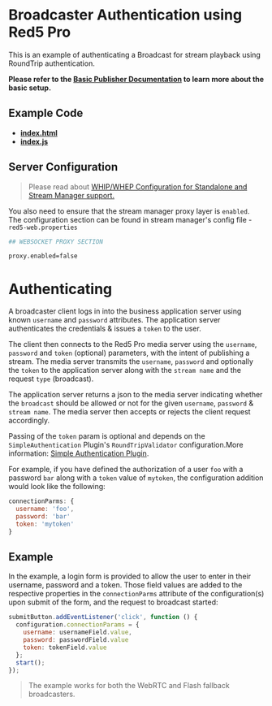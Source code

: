 # Broadcaster Authentication using Red5 Pro

This is an example of authenticating a Broadcast for stream playback using RoundTrip authentication.

**Please refer to the [Basic Publisher Documentation](../publisherStreamManagerProxy/README.md) to learn more about the basic setup.**

## Example Code

- **[index.html](index.html)**
- **[index.js](index.js)**

## Server Configuration

> Please read about [WHIP/WHEP Configuration for Standalone and Stream Manager support.](https://www.red5.net/docs/special/user-guide/whip-whep-configuration/)

You also need to ensure that the stream manager proxy layer is `enabled`. The configuration section can be found in stream manager's config file - `red5-web.properties`

```sh
## WEBSOCKET PROXY SECTION

proxy.enabled=false
```

# Authenticating

A broadcaster client logs in into the business application server using known `username` and `password` attributes. The application server authenticates the credentials & issues a `token` to the user.

The client then connects to the Red5 Pro media server using the `username`, `password` and `token` (optional) parameters, with the intent of publishing a stream. The media server transmits the `username`, `password` and optionally the `token` to the application server along with the `stream name` and the request `type` (broadcast).

The application server returns a json to the media server indicating whether the `broadcast` should be allowed or not for the given `username`, `password` & `stream name`. The media server then accepts or rejects the client request accordingly.

Passing of the `token` param is optional and depends on the `SimpleAuthentication` Plugin's `RoundTripValidator` configuration.More information: [Simple Authentication Plugin](https://www.red5pro.com/docs/server/authplugin#roundtripvalidator).

For example, if you have defined the authorization of a user `foo` with a password `bar` along with a `token` value of `mytoken`, the configuration addition would look like the following:

```js
connectionParms: {
  username: 'foo',
  password: 'bar'
  token: 'mytoken'
}
```

## Example

In the example, a login form is provided to allow the user to enter in their username, password and a token. Those field values are added to the respective properties in the `connectionParms` attribute of the configuration(s) upon submit of the form, and the request to broadcast started:

```js
submitButton.addEventListener('click', function () {
  configuration.connectionParams = {
    username: usernameField.value,
    password: passwordField.value
    token: tokenField.value
  };
  start();
});
```

> The example works for both the WebRTC and Flash fallback broadcasters.
